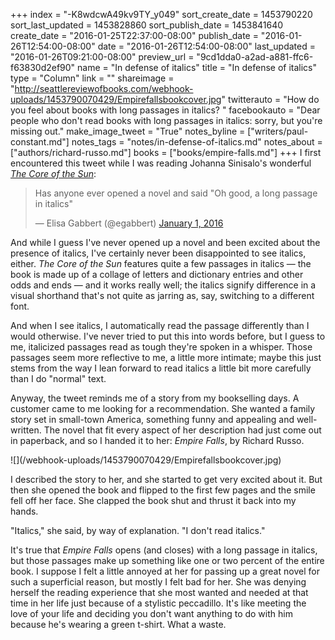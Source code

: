 +++
index = "-K8wdcwA49kv9TY_y049"
sort_create_date = 1453790220
sort_last_updated = 1453828860
sort_publish_date = 1453841640
create_date = "2016-01-25T22:37:00-08:00"
publish_date = "2016-01-26T12:54:00-08:00"
date = "2016-01-26T12:54:00-08:00"
last_updated = "2016-01-26T09:21:00-08:00"
preview_url = "9cd1dda0-a2ad-a881-ffc6-f63830d2ef90"
name = "In defense of italics"
title = "In defense of italics"
type = "Column"
link = ""
shareimage = "http://seattlereviewofbooks.com/webhook-uploads/1453790070429/Empirefallsbookcover.jpg"
twitterauto = "How do you feel about books with long passages in italics? "
facebookauto = "Dear people who don't read books with long passages in italics: sorry, but you're missing out."
make_image_tweet = "True"
notes_byline = ["writers/paul-constant.md"]
notes_tags = "notes/in-defense-of-italics.md"
notes_about = ["authors/richard-russo.md"]
books = ["books/empire-falls.md"]
+++
I first encountered this tweet while I was reading Johanna Sinisalo's wonderful [*The Core of the Sun*](http://seattlereviewofbooks.com/reviews/what-a-lovely-way-to-burn/):

<blockquote class="twitter-tweet" lang="en"><p lang="en" dir="ltr">Has anyone ever opened a novel and said &quot;Oh good, a long passage in italics&quot;</p>&mdash; Elisa Gabbert (@egabbert) <a href="https://twitter.com/egabbert/status/683008549945868289">January 1, 2016</a></blockquote>

And while I guess I've never opened up a novel and been excited about the presence of italics, I've certainly never been disappointed to see italics, either. *The Core of the Sun* features quite a few passages in italics — the book is made up of a collage of letters and dictionary entries and other odds and ends — and it works really well; the italics signify difference in a visual shorthand that's not quite as jarring as, say, switching to a different font. 

And when I see italics, I automatically read the passage differently than I would otherwise. I've never tried to put this into words before, but I guess to me, italicized passages read as tough they're spoken in a whisper. Those passages seem more reflective to me, a little more intimate; maybe this just stems from the way I lean forward to read italics a little bit more carefully than I do "normal" text.

Anyway, the tweet reminds me of a story from my bookselling days. A customer came to me looking for a recommendation. She wanted a family story set in small-town America, something funny and appealing and well-written. The novel that fit every aspect of her description had just come out in paperback, and so I handed it to her: *Empire Falls*, by Richard Russo.

<p class="image-left">![](/webhook-uploads/1453790070429/Empirefallsbookcover.jpg)</p>I described the story to her, and she started to get very excited about it. But then she opened the book and flipped to the first few pages and the smile fell off her face. She clapped the book shut and thrust it back into my hands.

"Italics," she said, by way of explanation. "I don't read italics."

It's true that *Empire Falls* opens (and closes) with a long passage in italics, but those passages make up something like one or two percent of the entire book. I suppose I felt a little annoyed at her for passing up a great novel for such a superficial reason, but mostly I felt bad for her. She was denying herself the reading experience that she most wanted and needed at that time in her life just because of a stylistic  peccadillo. It's like meeting the love of your life and deciding you don't want anything to do with him because he's wearing a green t-shirt. What a waste. 